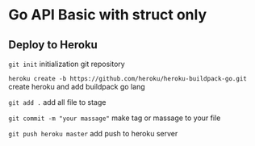 # Go API Basic with struct only

## Deploy to Heroku
`git init` initialization git repository

`heroku create -b https://github.com/heroku/heroku-buildpack-go.git` create heroku and add buildpack go lang

`git add .` add all file to stage

`git commit -m "your massage"` make tag or massage to your file

`git push heroku master` add push to heroku server